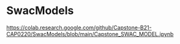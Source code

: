 # SwacModels

https://colab.research.google.com/github/Capstone-B21-CAP0220/SwacModels/blob/main/Capstone_SWAC_MODEL.ipynb
